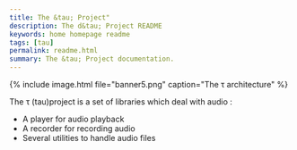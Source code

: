 ```yaml
---
title: The &tau; Project"
description: The d&tau; Project README
keywords: home homepage readme
tags: [tau]
permalink: readme.html
summary: The &tau; Project documentation.
---
```


{% include image.html file="banner5.png"  caption="The &tau; architecture" %}

The τ \(tau\)project is a set of libraries which deal with audio :

* A player for audio playback
* A recorder for recording audio
* Several utilities to handle audio files
